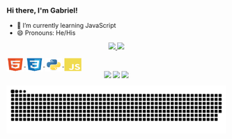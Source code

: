 ### Hi there, I'm Gabriel! 

- 🌱 I’m currently learning JavaScript
- 😄 Pronouns: He/His

<div align="center">
  <a href="https://github.com/DevGabrielTeles">
  <img height="140em" src="https://github-readme-stats.vercel.app/api?username=DevGabrielTeles&show_icons=true&theme=black&include_all_commits=true&count_private=true"/>
  <img height="140em" src="https://github-readme-stats.vercel.app/api/top-langs/?username=DevGabrielTeles&layout=compact&langs_count=7&theme=black"/>
</div>
<div style="display: inline_block"><br>
  <img align="center" alt="Gabriel-HTML" height="30" width="40" src="https://raw.githubusercontent.com/devicons/devicon/master/icons/html5/html5-original.svg">
  <img align="center" alt="Gabriel-CSS" height="30" width="40" src="https://raw.githubusercontent.com/devicons/devicon/master/icons/css3/css3-original.svg">
  <img align="center" alt="Gabriel-Python" height="30" width="40" src="https://raw.githubusercontent.com/devicons/devicon/master/icons/python/python-original.svg">
  <img align="center" alt="Gabriel-Python" height="30" width="40" src="https://raw.githubusercontent.com/devicons/devicon/master/icons/javascript/javascript-plain.svg">
  

</div>

<div align="center">
    <a href = "mailto:eng.gabrielteles@gmail.com"><img src="https://img.shields.io/badge/-Gmail-%23333?style=for-the-badge&logo=gmail&logoColor=white" target="_blank"></a>
  <a href="https://www.linkedin.com/in/gabrieltelessantos/" target="_blank"><img src="https://img.shields.io/badge/-LinkedIn-%230077B5?style=for-the-badge&logo=linkedin&logoColor=white" target="_blank"></a> 
    <a href="https://api.whatsapp.com/message/CYWVS63DZ25BA1" target="_blank"><img src="https://img.shields.io/badge/WhatsApp-25D366?style=for-the-badge&logo=whatsapp&logoColor=white=white" target="_blank"></a> 
  
  
  ![Snake animation](https://github.com/DevGabrielTeles/DevGabrielTeles/blob/output/github-contribution-grid-snake.svg)
  
  </div>
